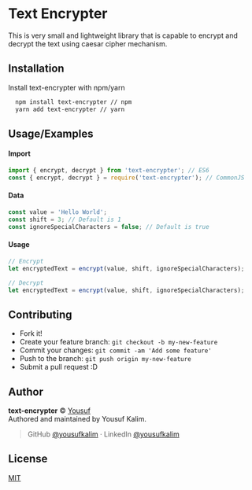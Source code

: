 # Text Encrypter

This is very small and lightweight library that is capable to encrypt and decrypt the text using caesar cipher mechanism.

## Installation

Install text-encrypter with npm/yarn

```bash
  npm install text-encrypter // npm
  yarn add text-encrypter // yarn
```

## Usage/Examples

#### Import

```javascript
import { encrypt, decrypt } from 'text-encrypter'; // ES6
const { encrypt, decrypt } = require('text-encrypter'); // CommonJS
```

#### Data

```javascript
const value = 'Hello World';
const shift = 3; // Default is 1
const ignoreSpecialCharacters = false; // Default is true
```

#### Usage

```javascript
// Encrypt
let encryptedText = encrypt(value, shift, ignoreSpecialCharacters);

// Decrypt
let encryptedText = encrypt(value, shift, ignoreSpecialCharacters);
```

## Contributing

- Fork it!
- Create your feature branch: `git checkout -b my-new-feature`
- Commit your changes: `git commit -am 'Add some feature'`
- Push to the branch: `git push origin my-new-feature`
- Submit a pull request :D

## Author

**text-encrypter** © [Yousuf](https://github.com/yousufkalim)  
Authored and maintained by Yousuf Kalim.

> GitHub [@yousufkalim](https://github.com/yousufkalim) · LinkedIn [@yousufkalim](https://www.linkedin.com/in/yousufkalim/)

## License

[MIT](https://choosealicense.com/licenses/mit/)
